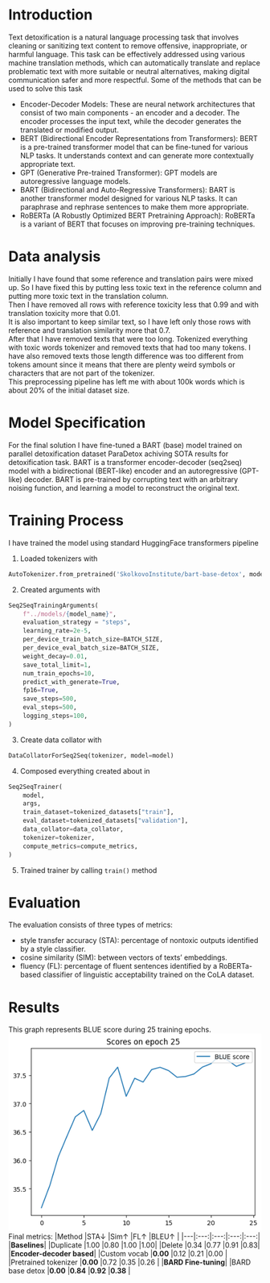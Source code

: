 # Introduction
Text detoxification is a natural language processing task that involves cleaning or sanitizing text content to remove offensive, inappropriate, or harmful language. This task can be effectively addressed using various machine translation methods, which can automatically translate and replace problematic text with more suitable or neutral alternatives, making digital communication safer and more respectful.
Some of the methods that can be used to solve this task
* Encoder-Decoder Models: These are neural network architectures that consist of two main components - an encoder and a decoder. The encoder processes the input text, while the decoder generates the translated or modified output.
* BERT (Bidirectional Encoder Representations from Transformers): BERT is a pre-trained transformer model that can be fine-tuned for various NLP tasks. It understands context and can generate more contextually appropriate text.
* GPT (Generative Pre-trained Transformer): GPT models are autoregressive language models.
* BART (Bidirectional and Auto-Regressive Transformers): BART is another transformer model designed for various NLP tasks. It can paraphrase and rephrase sentences to make them more appropriate.
* RoBERTa (A Robustly Optimized BERT Pretraining Approach): RoBERTa is a variant of BERT that focuses on improving pre-training techniques.
# Data analysis
Initially I have found that some reference and translation pairs were mixed up. So I have fixed this by putting less toxic text in the reference column and putting more toxic text in the translation column.\
Then I have removed all rows with reference toxicity less that 0.99 and with translation toxicity more that 0.01.\
It is also important to keep similar text, so I have left only those rows with reference and translation similarity more that 0.7.\
After that I have removed texts that were too long. Tokenized everything with toxic words tokenizer and removed texts that had too many tokens. I have also removed texts those length difference was too different from tokens amount since it means that there are plenty weird symbols or characters that are not part of the tokenizer.\
This preprocessing pipeline has left me with about 100k words which is about 20% of the initial dataset size.
# Model Specification
For the final solution I have fine-tuned a BART (base) model trained on parallel detoxification dataset ParaDetox achiving SOTA results for detoxification task. BART is a transformer encoder-decoder (seq2seq) model with a bidirectional (BERT-like) encoder and an autoregressive (GPT-like) decoder. BART is pre-trained by corrupting text with an arbitrary noising function, and learning a model to reconstruct the original text.
# Training Process
I have trained the model using standard HuggingFace transformers pipeline
1. Loaded tokenizers with
```py
AutoTokenizer.from_pretrained('SkolkovoInstitute/bart-base-detox', model_max_length=MAX_LENGTH, cache_dir=f"../.cache/tokenizers/{model_name}")
```
2. Created arguments with
```py
Seq2SeqTrainingArguments(
    f"../models/{model_name}",
    evaluation_strategy = "steps",
    learning_rate=2e-5,
    per_device_train_batch_size=BATCH_SIZE,
    per_device_eval_batch_size=BATCH_SIZE,
    weight_decay=0.01,
    save_total_limit=1,
    num_train_epochs=10,
    predict_with_generate=True,
    fp16=True,
    save_steps=500,
    eval_steps=500,
    logging_steps=100,
)
```
3. Create data collator with
```py
DataCollatorForSeq2Seq(tokenizer, model=model)
```
4. Composed everything created about in
```py
Seq2SeqTrainer(
    model,
    args,
    train_dataset=tokenized_datasets["train"],
    eval_dataset=tokenized_datasets["validation"],
    data_collator=data_collator,
    tokenizer=tokenizer,
    compute_metrics=compute_metrics,
)
```
5. Trained trainer by calling `train()` method

# Evaluation
The evaluation consists of three types of metrics:
* style transfer accuracy (STA): percentage of nontoxic outputs identified by a style classifier.
* cosine similarity (SIM): between vectors of texts’ embeddings.
* fluency (FL): percentage of fluent sentences identified by a RoBERTa-based classifier of linguistic acceptability trained on the CoLA dataset.
# Results
This graph represents BLUE score during 25 training epochs.
![Alt text](figures/final_scores.png)
Final metrics:
|Method   |STA↓   |Sim↑   |FL↑   |BLEU↑  |
|---|:---:|:---:|:---:|:---:|
|**Baselines**|
|Duplicate   |1.00   |0.80   |1.00   |1.00|
|Delete   |0.34   |0.77   |0.91   |0.83|
|**Encoder-decoder based**|
|Custom vocab   |**0.00**   |0.12   |0.21   |0.00   |
|Pretrained tokenizer   |**0.00**   |0.72   |0.35   |0.26   |
|**BARD Fine-tuning**|
|BARD base detox   |**0.00**   |**0.84**   |**0.92**   |**0.38**   |